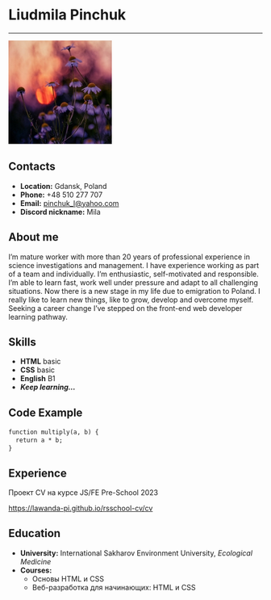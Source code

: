 # Liudmila Pinchuk
****

![avatar](image_560307140116359334348.jpg "flowers")

## Contacts
* **Location:** Gdansk, Poland
* **Phone:** +48 510 277 707
* **Email:** pinchuk_l@yahoo.com
* **Discord nickname:** Mila

## About me
I’m mature worker with more than 20 years of professional experience in science investigations and management. I have experience working as part of a team and individually. I’m enthusiastic, self-motivated and responsible. I’m able to learn fast, work well under pressure and adapt to all challenging situations.
Now there is a new stage in my life due to emigration to Poland. I really like to learn new things, like to grow, develop and overcome myself. Seeking a career change I’ve stepped on the front-end web developer learning pathway.


## Skills
* **HTML** basic
* **CSS** basic
* **English** B1
* **_Keep learning…_**

## Code Example
```
function multiply(a, b) { 
  return a * b;
}
```
## Experience
Проект CV на курсе JS/FE Pre-School 2023

https://lawanda-pi.github.io/rsschool-cv/cv


## Education
* **University:** International Sakharov Environment University, _Ecological Medicine_
* **Courses:** 
	+ Основы HTML и CSS
	+ Веб-разработка для начинающих: HTML и CSS 
